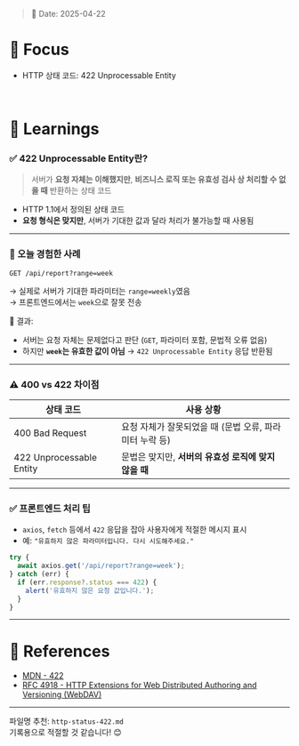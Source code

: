 > 📅 Date: 2025-04-22

# 📌 Focus
- HTTP 상태 코드: 422 Unprocessable Entity

<br />

# 📝 Learnings

### ✅ 422 Unprocessable Entity란?

> 서버가 **요청 자체는 이해했지만**, **비즈니스 로직 또는 유효성 검사 상 처리할 수 없을 때** 반환하는 상태 코드

- HTTP 1.1에서 정의된 상태 코드
- **요청 형식은 맞지만**, 서버가 기대한 값과 달라 처리가 불가능할 때 사용됨

---

### 🧪 오늘 경험한 사례

```http
GET /api/report?range=week
```

→ 실제로 서버가 기대한 파라미터는 `range=weekly`였음  
→ 프론트엔드에서는 `week`으로 잘못 전송

📍 결과:
- 서버는 요청 자체는 문제없다고 판단 (`GET`, 파라미터 포함, 문법적 오류 없음)
- 하지만 **`week`는 유효한 값이 아님** → `422 Unprocessable Entity` 응답 반환됨

---

### ⚠️ 400 vs 422 차이점

| 상태 코드 | 사용 상황 |
|-----------|------------|
| 400 Bad Request | 요청 자체가 잘못되었을 때 (문법 오류, 파라미터 누락 등) |
| 422 Unprocessable Entity | 문법은 맞지만, **서버의 유효성 로직에 맞지 않을 때** |

---

### ✅ 프론트엔드 처리 팁

- `axios`, `fetch` 등에서 `422` 응답을 잡아 사용자에게 적절한 메시지 표시
- 예: `"유효하지 않은 파라미터입니다. 다시 시도해주세요."`

```ts
try {
  await axios.get('/api/report?range=week');
} catch (err) {
  if (err.response?.status === 422) {
    alert('유효하지 않은 요청 값입니다.');
  }
}
```

---

# 🔗 References
- [MDN - 422](https://developer.mozilla.org/en-US/docs/Web/HTTP/Status/422)
- [RFC 4918 - HTTP Extensions for Web Distributed Authoring and Versioning (WebDAV)](https://datatracker.ietf.org/doc/html/rfc4918)

---

파일명 추천: `http-status-422.md`  
기록용으로 적절할 것 같습니다! 😊
